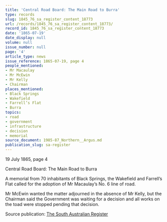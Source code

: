 ```yaml
---
title: 'Central Road Board: The Main Road to Burra'
type: records
slug: 1845_76_sa_register_content_18773
url: /records/1845_76_sa_register_content_18773/
record_id: 1845_76_sa_register_content_18773
date: '1865-07-19'
date_display: null
volume: null
issue_number: null
page: '4'
article_type: news
issue_reference: 1865-07-19, page 4
people_mentioned:
- Mr Macaulay
- Mr McEwin
- Mr Kelly
- Chairman
places_mentioned:
- Black Springs
- Wakefield
- Farrell’s Flat
- Burra
topics:
- road
- government
- infrastructure
- decision
- memorial
source_document: 1985-87_Northern__Argus.md
publication_slug: sa-register
---
```


19 July 1865, page 4

Central Road Board: The Main Road to Burra

A memorial from 70 inhabitants of Black Springs, the Wakefield and Farrell’s Flat called for the adoption of Mr Macaulay’s No. 6 line of road.

Mr McEwin wanted the matter adjourned in the absence of Mr Kelly, but the Chairman said the Government was waiting for a decision and all works on the toad were stopped pending that decision.

Source publication: [The South Australian Register](/publications/sa-register/)
